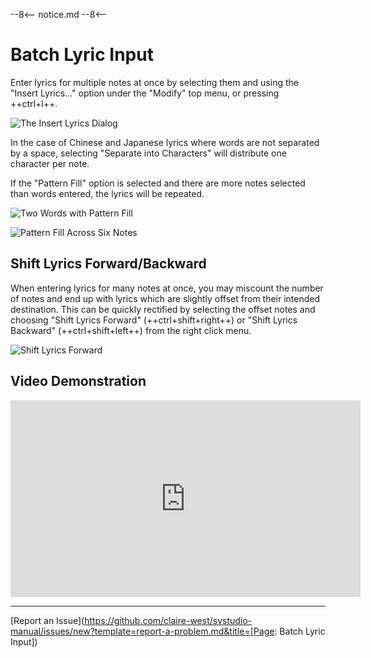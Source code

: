 --8<--
notice.md
--8<--

# Batch Lyric Input

Enter lyrics for multiple notes at once by selecting them and using the "Insert Lyrics..." option under the "Modify" top menu, or pressing ++ctrl+l++.

![The Insert Lyrics Dialog](../img/quickstart/batch-lyrics.png)

In the case of Chinese and Japanese lyrics where words are not separated by a space, selecting "Separate into Characters" will distribute one character per note.

If the "Pattern Fill" option is selected and there are more notes selected than words entered, the lyrics will be repeated.

![Two Words with Pattern Fill](../img/quickstart/lyric-pattern-fill.png)

![Pattern Fill Across Six Notes](../img/quickstart/lyric-pattern-fill-2.png)

## Shift Lyrics Forward/Backward

When entering lyrics for many notes at once, you may miscount the number of notes and end up with lyrics which are slightly offset from their intended destination. This can be quickly rectified by selecting the offset notes and choosing "Shift Lyrics Forward" (++ctrl+shift+right++) or "Shift Lyrics Backward" (++ctrl+shift+left++) from the right click menu.

![Shift Lyrics Forward](../img/advanced/shift-lyrics-forward.png)

## Video Demonstration

<iframe width="560" height="315" src="https://www.youtube-nocookie.com/embed/Gj7UipbHBdw?start=100" title="YouTube video player" frameborder="0" allowfullscreen></iframe>

---

[Report an Issue](https://github.com/claire-west/svstudio-manual/issues/new?template=report-a-problem.md&title=[Page: Batch Lyric Input])
